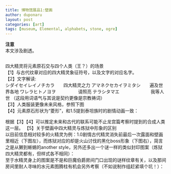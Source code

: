 ```yaml
---
title: 博物馆展品1:壁画
author: duponaru
layout: post
categories: [art]
tags: [museum, Elemental, alphabets, stone, ogre]
---
```


**注意**  
本文涉及剧透。  


<span class="image centered"><img src="{{ '/assets/post_img/2019-12-23/kings.png' | relative_url }}" alt="" /></span>
  
四大精灵将元素原石交与四个人类（王？）的场景  
【1】与古代纹章对应的四大精灵象征符号，以及文字的对应名字。  
【2】文字解读:  
シダイセイレイノチカラ　　四大精灵之力
アマネクセカイヲミタシ　　遍及世界各地
ワレラヒトノヨヲ　　　　　请照亮
テラシタマエ　　　　　　　我等人世
（这段用词语气与其说是契约更像是宗教祷词）  
【3】人类服装更像未来风格，参照下图  
<span class="image centered"><img src="{{ '/assets/post_img/2019-12-23/clothes.jpg' | relative_url }}" alt="" /></span>  
【4】元素原石形状为“菱形”，和1.5提到泰坦族时的剧情动画一致：  
<span class="image centered"><img src="{{ '/assets/post_img/2019-12-23/kiseki.png' | relative_url }}" alt="" /></span>  

根据【3】【4】可以推定未来和古代的联系可能不止龙宫篇考察时提到的合成人类这一层。 
【5】关于壁画中四大精灵与炼狱中形象的区别  
 以目前信息相对较多的火精灵为例：1.0剧情古代精灵消失前最后一次露面和壁画里相近（下图左），而炼狱对应的却是火山讨伐的黑化boss形象（下图右），简言之是从獭到蜥蜴的another style，另外还多出一个谜一样的类似封印图案（炼狱四大精灵都有，但样式各不相同）：   
 <span class="image centered"><img src="{{ '/assets/post_img/2019-12-23/fire.png' | relative_url }}" alt="" /></span>  
至于水精灵身上的图案是不是和巨魔伯爵房间门口出现的谜样纹章有关，以及那间房间里耐人寻味的水元素图腾柱有机会另外考察（不如说制作组赶紧填个坑！）：  
<span class="image centered"><img src="{{ '/assets/post_img/2019-12-23/water.png' | relative_url }}" alt="" /></span>  


  